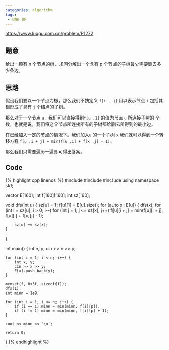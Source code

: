 ```yaml
---
categories: algorithm
tags:
 - 树形 DP
---
```


<https://www.luogu.com.cn/problem/P1272>

## 题意

给出一颗有 n 个节点的树，求问分解出一个含有 p 个节点的子树最少需要删去多少条边。 

## 思路

假设我们要以一个节点为根，那么我们不妨定义 `f[i , j]` 用以表示节点 `i` 包括其根形成了具有 `j` 个结点的子树。

那么对于一个节点 `u`，我们可以直接得到`f[u ,1]` 的值为节点 `u` 所连接子树的 个数，也就是说，我们将这个节点所连接所有的子树都给删去所得到的最小边。

在已经加入一定的节点的情况下。我们加入`u` 的一个子树 `x` 我们就可以得到一个转移方程 `f[u ,i + j] = min(f[u ,i] + f[x ,j] - 1)`。

那么我们只需要遍历一遍即可得出答案。

## Code

{% highlight cpp linenos %}
#include <cstring>
#include <iostream>
#include <vector>
using namespace std;

vector<int> E[160];
int f[160][160];
int sz[160];

void dfs(int u) {
    sz[u] = 1;
    f[u][1] = E[u].size();
    for (auto x : E[u]) {
        dfs(x);
        for (int i = sz[u]; i > 0; i--)
            for (int j = 1; j <= sz[x]; j++)
                f[u][i + j] = min(f[u][i + j], f[u][i] + f[x][j] - 1);

        sz[u] += sz[x];
    }
}

int main() {
    int n, p;
    cin >> n >> p;

    for (int i = 1; i < n; i++) {
        int x, y;
        cin >> x >> y;
        E[x].push_back(y);
    }

    memset(f, 0x3f, sizeof(f));
    dfs(1);
    int minn = 1e9;

    for (int i = 1; i <= n; i++) {
        if (i == 1) minn = min(minn, f[i][p]);
        if (i != 1) minn = min(minn, f[i][p] + 1);
    }

    cout << minn << '\n';

    return 0;
}
{% endhighlight %}